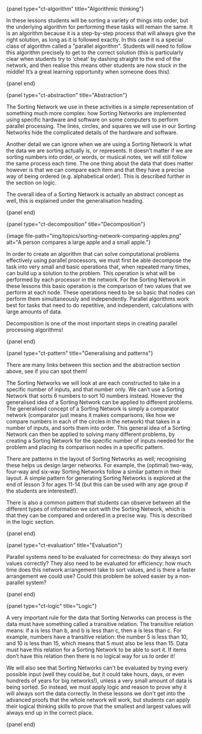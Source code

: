 {panel type="ct-algorithm" title="Algorithmic thinking"}

In these lessons students will be sorting a variety of things into order, but
the underlying algorithm for performing these tasks will remain the same.
It is an algorithm because it is a step-by-step process that will always give
the right solution, as long as it is followed exactly.
In this case it is a special class of algorithm called a "parallel algorithm".
Students will need to follow this algorithm precisely to get to the correct
solution (this is particularly clear when students try to ‘cheat’ by dashing
straight to the end of the network, and then realise this means other students
are now stuck in the middle!
It’s a great learning opportunity when someone does this).

{panel end}

{panel type="ct-abstraction" title="Abstraction"}

The Sorting Network we use in these activities is a simple representation of
something much more complex: how Sorting Networks are implemented using specific
hardware and software on some computers to perform parallel processing.
The lines, circles, and squares we will use in our Sorting Networks hide the
complicated details of the hardware and software.

Another detail we can ignore when we are using a Sorting Network is what the
data we are sorting actually is, or represents.
It doesn’t matter if we are sorting numbers into order, or words, or musical
notes, we will still follow the same process each time.
The one thing about the data that does matter however is that we can compare
each item and that they have a precise way of being ordered (e.g. alphabetical
order).
This is described further in the section on logic.

The overall idea of a Sorting Network is actually an abstract concept as well,
this is explained under the generalisation heading.

{panel end}

{panel type="ct-decomposition" title="Decomposition"}

{image file-path="img/topics/sorting-network-comparing-apples.png" alt="A person compares a large apple and a small apple."}

In order to create an algorithm that can solve computational problems
effectively using parallel processors, we must first be able decompose the task
into very small and basic operations that, when repeated many times, can build
up a solution to the problem.
This operation is what will be performed by each processor in the network.
For the Sorting Network in these lessons this basic operation is the comparison
of two values that we perform at each node.
These operations need to be so basic that nodes can perform them simultaneously
and independently.
Parallel algorithms work best for tasks that need to do repetitive, and
independent, calculations with large amounts of data.

Decomposition is one of the most important steps in creating parallel processing
algorithms!

{panel end}

{panel type="ct-pattern" title="Generalising and patterns"}

There are many links between this section and the abstraction section above, see
if you can spot them!

The Sorting Networks we will look at are each constructed to take in a specific
number of inputs, and that number only.
We can’t use a Sorting Network that sorts 6 numbers to sort 10 numbers instead.
However the generalised idea of a Sorting Network can be applied to different
problems.
The generalised concept of a Sorting Network is simply a comparator network
(comparator just means it makes comparisons, like how we compare numbers in each
of the circles in the network) that takes in a number of inputs, and sorts them
into order.
This general idea of a Sorting Network can then be applied to solving many
different problems, by creating a Sorting Network for the specific number of
inputs needed for the problem and placing its comparison nodes in a specific
pattern.

There are patterns in the layout of Sorting Networks as well; recognising these
helps us design larger networks.
For example, the (optimal) two-way, four-way and six-way Sorting Networks follow
a similar pattern in their layout.
A simple pattern for generating Sorting Networks is explored at the end of
lesson 3 for ages 11-14 (but this can be used with any age group if the students
are interested!).

There is also a common pattern that students can observe between all the
different types of information we sort with the Sorting Network, which is that
they can be compared and ordered in a precise way.
This is described in the logic section.

{panel end}

{panel type="ct-evaluation" title="Evaluation"}

Parallel systems need to be evaluated for correctness: do they always sort
values correctly?
They also need to be evaluated for efficiency: how much time does this network
arrangement take to sort values, and is there a faster arrangement we could use?
Could this problem be solved easier by a non-parallel system?

{panel end}

{panel type="ct-logic" title="Logic"}

A very important rule for the data that Sorting Networks can process is the data
must have something called a transitive relation.
The transitive relation means: if a is less than b, and b is less than c, then a
is less than c.
For example, numbers have a transitive relation: the number 5 is less than 10,
and 10 is less than 15, which means that 5 must also be less than 15.
Data must have this relation for a Sorting Network to be able to sort it.
If items don’t have this relation then there is no logical way for us to order
it!

We will also see that Sorting Networks can't be evaluated by trying every
possible input (well they could be, but it could take hours, days, or even
hundreds of years for big networks!), unless a very small amount of data is
being sorted.
So instead, we must apply logic and reason to prove why it will always sort the
data correctly.
In these lessons we don't get into the advanced proofs that the whole network
will work, but students can apply their logical thinking skills to prove that
the smallest and largest values will always end up in the correct place.

{panel end}
